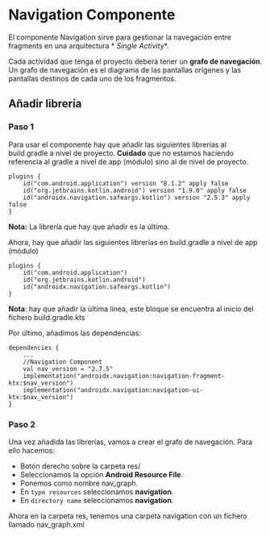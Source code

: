 # Navigation Componente

El componente Navigation sirve para gestionar la navegación entre fragments en una arquitectura *
*Single Activity**.

Cada actividad que tenga el proyecto deberá tener un **grafo de navegación**. Un grafo de navegación es
el diagrama de las pantallas orígenes y las pantallas destinos de cada uno de los fragmentos.

## Añadir librería

### Paso 1

Para usar el componente hay que añadir las siguientes librerías al build.gradle a nivel de proyecto.
**Cuidado** que no estamos haciendo referencia al gradle a nivel de app (módulo) sino al de nivel de
proyecto.

```
plugins {
    id("com.android.application") version "8.1.2" apply false
    id("org.jetbrains.kotlin.android") version "1.9.0" apply false
    id("androidx.navigation.safeargs.kotlin") version "2.5.3" apply false
}
```

**Nota:** La librería que hay que añadir es la última.

Ahora, hay que añadir las siguientes librerías en build.gradle a nivel de app (módulo)

```
plugins {
    id("com.android.application")
    id("org.jetbrains.kotlin.android")
    id("androidx.navigation.safeargs.kotlin")
}
```

**Nota**: hay que añadir la última línea, este bloque se encuentra al inicio del fichero
build.gradle.kts

Por último, añadimos las dependencias:

```
dependencies {
    ...
    //Navigation Component
    val nav_version = "2.7.5"
    implementation("androidx.navigation:navigation-fragment-ktx:$nav_version")
    implementation("androidx.navigation:navigation-ui-ktx:$nav_version")
}
```

### Paso 2

Una vez añadida las librerías, vamos a crear el grafo de navegación. Para ello hacemos:
- Botón derecho sobre la carpeta res/
- Seleccionamos la opción **Android Resource File**.
- Ponemos como nombre nav_graph.
- En ``type resources`` seleccionamos **navigation**.
- En ``directory name`` seleccionamos **navigation**.

Ahora en la carpeta res, tenemos una carpeta navigation con un fichero llamado nav_graph.xml